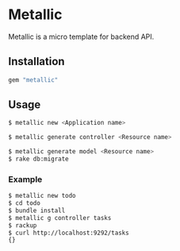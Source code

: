 # Metallic

Metallic is a micro template for backend API.

## Installation

```rb
gem "metallic"
```

## Usage

```bash
$ metallic new <Application name>
```

```bash
$ metallic generate controller <Resource name>
```

```bash
$ metallic generate model <Resource name>
$ rake db:migrate
```

### Example

```bash
$ metallic new todo
$ cd todo
$ bundle install
$ metallic g controller tasks
$ rackup
$ curl http://localhost:9292/tasks
{}
```

